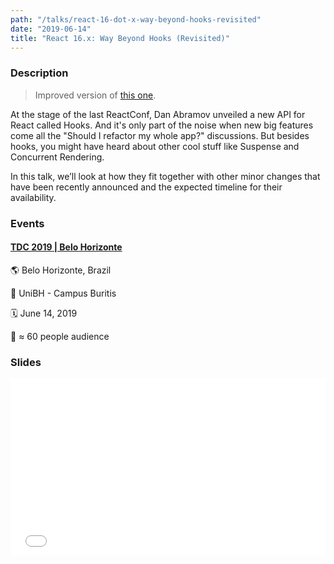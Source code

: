 ```yaml
---
path: "/talks/react-16-dot-x-way-beyond-hooks-revisited"
date: "2019-06-14"
title: "React 16.x: Way Beyond Hooks (Revisited)"
---
```


### Description

> Improved version of [this one](/talks/react-16-dot-x-way-beyond-hooks).

At the stage of the last ReactConf, Dan Abramov unveiled a new API for React called Hooks. And it's only part of the noise when new big features come all the "Should I refactor my whole app?" discussions. But besides hooks, you might have heard about other cool stuff like Suspense and Concurrent Rendering.

In this talk, we’ll look at how they fit together with other minor changes that have been recently announced and the expected timeline for their availability.

### Events

#### [TDC 2019 | Belo Horizonte](http://www.thedevelopersconference.com.br/tdc/2019/belohorizonte/trilha-javascript)

🌎 Belo Horizonte, Brazil

📍 UniBH - Campus Buritis

🗓️ June 14, 2019

👥 ≈ 60 people audience

### Slides

<div style="left: 0; width: 100%; height: 0; position: relative; padding-bottom: 56.1972%;"><iframe src="//speakerdeck.com/player/07f891d8ecc6455fa1dd39f885c47016" style="border: 0; top: 0; left: 0; width: 100%; height: 100%; position: absolute;" allowfullscreen scrolling="no" allow="autoplay; encrypted-media"></iframe></div>
